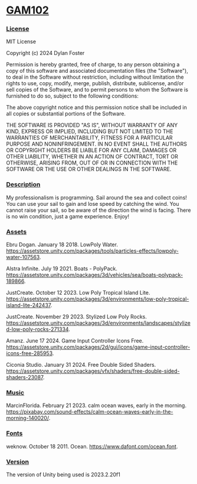 # <ins> GAM102 # 

### <ins> License  ###

MIT License

Copyright (c) 2024 Dylan Foster

Permission is hereby granted, free of charge, to any person obtaining a copy
of this software and associated documentation files (the "Software"), to deal
in the Software without restriction, including without limitation the rights
to use, copy, modify, merge, publish, distribute, sublicense, and/or sell
copies of the Software, and to permit persons to whom the Software is
furnished to do so, subject to the following conditions:

The above copyright notice and this permission notice shall be included in all
copies or substantial portions of the Software.

THE SOFTWARE IS PROVIDED "AS IS", WITHOUT WARRANTY OF ANY KIND, EXPRESS OR
IMPLIED, INCLUDING BUT NOT LIMITED TO THE WARRANTIES OF MERCHANTABILITY,
FITNESS FOR A PARTICULAR PURPOSE AND NONINFRINGEMENT. IN NO EVENT SHALL THE
AUTHORS OR COPYRIGHT HOLDERS BE LIABLE FOR ANY CLAIM, DAMAGES OR OTHER
LIABILITY, WHETHER IN AN ACTION OF CONTRACT, TORT OR OTHERWISE, ARISING FROM,
OUT OF OR IN CONNECTION WITH THE SOFTWARE OR THE USE OR OTHER DEALINGS IN THE
SOFTWARE.
### <ins> Description ###
My professionalism is programming. Sail around the sea and collect coins! You can use your sail to gain and lose speed by catching the wind. You cannot raise your sail, so be aware of the direction the wind is facing. There is no win condition, just a game experience. Enjoy!

### <ins> Assets  ###
Ebru Dogan. January 18 2018. LowPoly Water. https://assetstore.unity.com/packages/tools/particles-effects/lowpoly-water-107563.

Alstra Infinite. July 19 2021. Boats - PolyPack. https://assetstore.unity.com/packages/3d/vehicles/sea/boats-polypack-189866.

JustCreate. October 12 2023. Low Poly Tropical Island Lite. https://assetstore.unity.com/packages/3d/environments/low-poly-tropical-island-lite-242437.

JustCreate. November 29 2023. Stylized Low Poly Rocks. https://assetstore.unity.com/packages/3d/environments/landscapes/stylized-low-poly-rocks-271334.

Amanz. June 17 2024. Game Input Controller Icons Free. https://assetstore.unity.com/packages/2d/gui/icons/game-input-controller-icons-free-285953.

Ciconia Studio. January 31 2024. Free Double Sided Shaders. https://assetstore.unity.com/packages/vfx/shaders/free-double-sided-shaders-23087. 

### <ins> Music ###
MarcinFlorida. February 21 2023. calm ocean waves, early in the morning. https://pixabay.com/sound-effects/calm-ocean-waves-early-in-the-morning-140020/.

### <ins> Fonts ###
weknow. October 18 2011. Ocean. https://www.dafont.com/ocean.font.
### <ins> Version ###
The version of Unity being used is 2023.2.20f1
